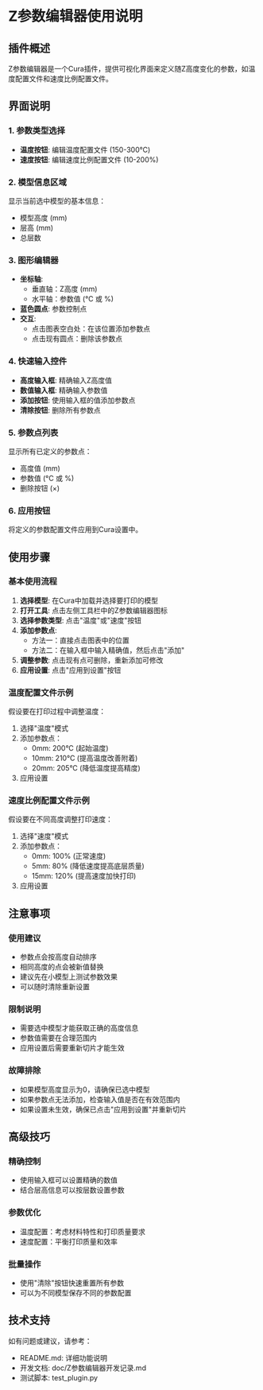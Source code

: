 # Z参数编辑器使用说明

## 插件概述

Z参数编辑器是一个Cura插件，提供可视化界面来定义随Z高度变化的参数，如温度配置文件和速度比例配置文件。

## 界面说明

### 1. 参数类型选择
- **温度按钮**: 编辑温度配置文件 (150-300°C)
- **速度按钮**: 编辑速度比例配置文件 (10-200%)

### 2. 模型信息区域
显示当前选中模型的基本信息：
- 模型高度 (mm)
- 层高 (mm)  
- 总层数

### 3. 图形编辑器
- **坐标轴**: 
  - 垂直轴：Z高度 (mm)
  - 水平轴：参数值 (°C 或 %)
- **蓝色圆点**: 参数控制点
- **交互**:
  - 点击图表空白处：在该位置添加参数点
  - 点击现有圆点：删除该参数点

### 4. 快速输入控件
- **高度输入框**: 精确输入Z高度值
- **数值输入框**: 精确输入参数值
- **添加按钮**: 使用输入框的值添加参数点
- **清除按钮**: 删除所有参数点

### 5. 参数点列表
显示所有已定义的参数点：
- 高度值 (mm)
- 参数值 (°C 或 %)
- 删除按钮 (×)

### 6. 应用按钮
将定义的参数配置文件应用到Cura设置中。

## 使用步骤

### 基本使用流程

1. **选择模型**: 在Cura中加载并选择要打印的模型
2. **打开工具**: 点击左侧工具栏中的Z参数编辑器图标
3. **选择参数类型**: 点击"温度"或"速度"按钮
4. **添加参数点**: 
   - 方法一：直接点击图表中的位置
   - 方法二：在输入框中输入精确值，然后点击"添加"
5. **调整参数**: 点击现有点可删除，重新添加可修改
6. **应用设置**: 点击"应用到设置"按钮

### 温度配置文件示例

假设要在打印过程中调整温度：
1. 选择"温度"模式
2. 添加参数点：
   - 0mm: 200°C (起始温度)
   - 10mm: 210°C (提高温度改善附着)
   - 20mm: 205°C (降低温度提高精度)
3. 应用设置

### 速度比例配置文件示例

假设要在不同高度调整打印速度：
1. 选择"速度"模式  
2. 添加参数点：
   - 0mm: 100% (正常速度)
   - 5mm: 80% (降低速度提高底层质量)
   - 15mm: 120% (提高速度加快打印)
3. 应用设置

## 注意事项

### 使用建议
- 参数点会按高度自动排序
- 相同高度的点会被新值替换
- 建议先在小模型上测试参数效果
- 可以随时清除重新设置

### 限制说明
- 需要选中模型才能获取正确的高度信息
- 参数值需要在合理范围内
- 应用设置后需要重新切片才能生效

### 故障排除
- 如果模型高度显示为0，请确保已选中模型
- 如果参数点无法添加，检查输入值是否在有效范围内
- 如果设置未生效，确保已点击"应用到设置"并重新切片

## 高级技巧

### 精确控制
- 使用输入框可以设置精确的数值
- 结合层高信息可以按层数设置参数

### 参数优化
- 温度配置：考虑材料特性和打印质量要求
- 速度配置：平衡打印质量和效率

### 批量操作
- 使用"清除"按钮快速重置所有参数
- 可以为不同模型保存不同的参数配置

## 技术支持

如有问题或建议，请参考：
- README.md: 详细功能说明
- 开发文档: doc/Z参数编辑器开发记录.md
- 测试脚本: test_plugin.py
